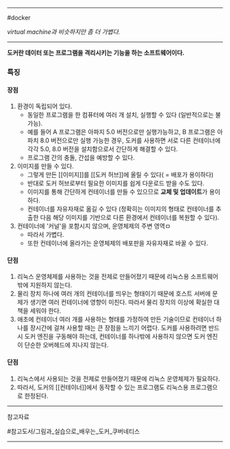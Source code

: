 
---

#docker

*virtual machine과 비슷하지만 좀 더 가볍다.*

---

**도커란 데이터 또는 프로그램을 격리시키는 기능을 하는 소프트웨어이다.**

### 특징

#### 장점

1. 환경이 독립되어 있다.
	- 동일한 프로그램을 한 컴퓨터에 여러 개 설치, 실행할 수 있다 (일반적으로는 불가능).
	- 예를 들어 A 프로그램은 아파지 5.0 버전으로만 실행가능하고, B 프로그램은 아파치 8.0 버전으로만 실행 가능한 경우, 도커를 사용하면 서로 다른 컨테이너에 각각 5.0, 8.0 버전을 설치함으로서 간단하게 해결할 수 있다.
	- 프로그램 간의 충돌, 간섭을 예방할 수 있다.
2. 이미지를 만들 수 있다.
	- 그렇게 만든 [[이미지]]를 [[도커 허브]]에 올릴 수 있다( = 배포가 용이하다)
	- 반대로 도커 허브로부터 필요한 이미지를 쉽게 다운로드 받을 수도 있다.
	- 이미지를 통해 간단하게 컨테이너를 만들 수 있으므로 **교체 및 업데이트**가 용이하다.
	- 컨테이너를 자유자재로 옮길 수 있다 (정확히는 이미지의 형태로 컨테이너를 추출한 다음 해당 이미지를 기반으로 다른 환경에서 컨테이너를 복원할 수 있다).
3. 컨테이너에 '커널'을 포함시지 않으며, 운영체제의 주변 영역ㅁ
	- 따라서 가볍다.
	- 또한 컨테이너에 올라가는 운영체제의 배포판을 자유자재로 바꿀 수 있다.

#### 단점

1. 리눅스 운영체제를 사용하는 것을 전제로 만들어졌기 때문에 리눅스용 소프트웨어 밖에 지원하지 않는다.
2. 물리 장치 하나에 여러 개의 컨테이너를 띄우는 형태이기 때문에 호스트 서버에 문제가 생기면 여러 컨테이너에 영향이 미친다. 따라서 물리 장치의 이상에 확실한 대책을 세워야 한다.
3. 애초에 컨테이너 여러 개를 사용하는 형태를 가정하여 만든 기술이므로 컨테이너 하나를 장시간에 걸쳐 사용할 때는 큰 장점을 느끼기 어렵다. 도커를 사용하려면 반드시 도커 엔진을 구동해야 하는데, 컨테이너를 하나밖에 사용하지 않으면 도커 엔진이 단순한 오버헤드에 지나지 않는다.

#### 단점

1. 리눅스에서 사용되는 것을 전제로 만들어졌기 때문에 리눅스 운영체제가 필요하다.
2. 따라서, 도커의 [[컨테이너]]에서 동작할 수 있는 프로그램도 리눅스용 프로그램으로 한정된다.

---

참고자료

#참고도서/그림과_실습으로_배우는_도커_쿠버네티스 

---